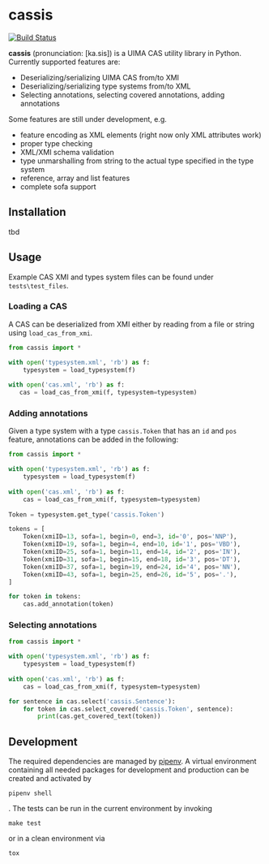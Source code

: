 # cassis

[![Build Status](https://travis-ci.org/dkpro/dkpro-cassis.svg?branch=master)](https://travis-ci.org/dkpro/dkpro-cassis)

**cassis** (pronunciation: [ka.sis]) is a UIMA CAS utility library in Python. Currently supported features are:

- Deserializing/serializing UIMA CAS from/to XMI
- Deserializing/serializing type systems from/to XML
- Selecting annotations, selecting covered annotations, adding annotations

Some features are still under development, e.g.

- feature encoding as XML elements (right now only XML attributes work)
- proper type checking
- XML/XMI schema validation
- type unmarshalling from string to the actual type specified in the type system
- reference, array and list features
- complete sofa support

## Installation

tbd

## Usage

Example CAS XMI and types system files can be found under `tests\test_files`. 

### Loading a CAS

A CAS can be deserialized from XMI either by reading from a file or string using `load_cas_from_xmi`.

```python
from cassis import *

with open('typesystem.xml', 'rb') as f:
    typesystem = load_typesystem(f)
    
with open('cas.xml', 'rb') as f:
   cas = load_cas_from_xmi(f, typesystem=typesystem)

```
    
### Adding annotations

Given a type system with a type `cassis.Token` that has an `id` and `pos` feature, annotations can be added in the following:

```python
from cassis import *

with open('typesystem.xml', 'rb') as f:
    typesystem = load_typesystem(f)
    
with open('cas.xml', 'rb') as f:
    cas = load_cas_from_xmi(f, typesystem=typesystem)
   
Token = typesystem.get_type('cassis.Token')

tokens = [
    Token(xmiID=13, sofa=1, begin=0, end=3, id='0', pos='NNP'),
    Token(xmiID=19, sofa=1, begin=4, end=10, id='1', pos='VBD'),
    Token(xmiID=25, sofa=1, begin=11, end=14, id='2', pos='IN'),
    Token(xmiID=31, sofa=1, begin=15, end=18, id='3', pos='DT'),
    Token(xmiID=37, sofa=1, begin=19, end=24, id='4', pos='NN'),
    Token(xmiID=43, sofa=1, begin=25, end=26, id='5', pos='.'),
]

for token in tokens:
    cas.add_annotation(token)
```
        
### Selecting annotations

```python
from cassis import *

with open('typesystem.xml', 'rb') as f:
    typesystem = load_typesystem(f)
    
with open('cas.xml', 'rb') as f:
    cas = load_cas_from_xmi(f, typesystem=typesystem)

for sentence in cas.select('cassis.Sentence'):
    for token in cas.select_covered('cassis.Token', sentence):
        print(cas.get_covered_text(token))
```
        
## Development

The required dependencies are managed by [pipenv](https://docs.pipenv.org/). A virtual environment containing all needed packages for development and production can be created and activated by

    pipenv shell

. The tests can be run in the current environment by invoking

    make test
    
or in a clean environment via

    tox
